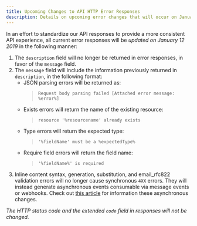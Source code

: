 ```yaml
---
title: Upcoming Changes to API HTTP Error Responses
description: Details on upcoming error changes that will occur on January 12, 2019
---
```


In an effort to standardize our API responses to provide a more consistent API experience, all current error responses will be *updated on January 12 2019* in the following manner:
1. The `description` field will no longer be returned in error responses, in favor of the `message` field.
2. The `message` field will include the information previously returned in `description`, in the following format:
    * JSON parsing errors will be returned as:
        > `Request body parsing failed [Attached error message: %error%]`
    * Exists errors will return the name of the existing resource:
        > `resource '%resourcename' already exists`
    * Type errors will return the expected type:
        > `'%fieldName' must be a %expectedType%`
    * Require field errors will return the field name:
        > `'%fieldName%' is required`
3. Inline content syntax, generation, substitution, and email_rfc822 validation errors will no longer cause synchronous `4XX` errors. They will instead generate asynchronous events consumable via message events or webhooks. Check out [this article](link-to-article) for information these asynchronous changes.

*The HTTP status code and the extended `code` field in responses will not be changed.*
